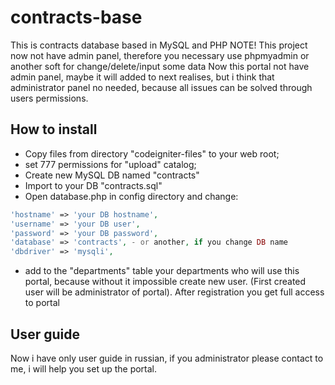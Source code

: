 # contracts-base
This is contracts database based in MySQL and PHP
NOTE! This project now not have admin panel, therefore you necessary use phpmyadmin or another soft for change/delete/input some data
Now this portal not have admin panel, maybe it will added to next realises, but i think that administrator panel no needed, because all issues can be solved through users permissions.

## How to install
 - Copy files from directory "codeigniter-files" to your web root;
 - set 777 permissions for "upload" catalog;
 - Create new  MySQL  DB named "contracts"
 - Import to your DB "contracts.sql"
 - Open database.php in config directory and change:

````php
'hostname' => 'your DB hostname',
'username' => 'your DB user',
'password' => 'your DB password',
'database' => 'contracts', - or another, if you change DB name
'dbdriver' => 'mysqli',
````
 - add to the "departments" table your departments who will use this portal, because without it impossible create new user. (First created user will be administrator of portal).
After registration you get full access to portal

## User guide
Now i have only user guide in russian, if you administrator please contact to me, i will help you set up the portal.

